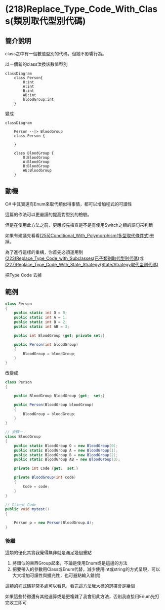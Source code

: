# (218)Replace_Type_Code_With_Class(類別取代型別代碼)

## 簡介說明

class之中有一個數值型別的代碼，但她不影響行為。

以一個新的class汰換該數值型別

```mermaid
classDiagram
    class Person{
        O:int
        A:int
        B:int
        AB:int
        bloodGroup:int
    }

```

變成

```mermaid
classDiagram

    Person --|> BloodGroup
    class Person {

    }

    class BloodGroup {
        O:BloodGroup
        A:BloodGroup
        B:BloodGroup
        AB:BloodGroup
    }

```

## 動機

C# 中其實還有Enum來取代類似得事情，都可以增加程式的可讀性

這篇的作法可以更嚴謹的提高對型別的檢驗。

但是在使用此方法之前，更應該先檢查是不是有使用Switch之類的語句來判斷

如果有建議先看看[(255)Conditional_With_Polymorphism(多型取代條件式)]((255)Conditional_With_Polymorphism.md#255conditional_with_polymorphism)去掉。

為了進行這樣的重構，你首先必須運用到[(223)Replace_Type_Code_with_Subclasses(已子類別取代型別代碼)]((223)Replace_Type_Code_with_Subclasses%20copy.md)或[(227)Replace_Type_Code_With_State_Strategy(State/Strategy取代型別代碼)]((227)Replace_Type_Code_With_State_Strategy.md)

把Type Code 去掉


## 範例

``` cs
class Person
{
    public static int O = 0;
    public static int A = 1;
    public static int B = 2;
    public static int AB = 3;

    public int BloodGroup {get; private set;}

    public Person(int bloodGroup)
    {
        BloodGroup = bloodGroup;
    }
}

```

改變成

```cs
class Person
{

    public BloodGroup BloodGroup {get;  set;}

    public Person(BloodGroup bloodGroup)
    {
        BloodGroup = bloodGroup;
    }
}

// 步驟一：
class BloodGroup
{
    public static BloodGroup O = new BloodGroup(0);
    public static BloodGroup A = new BloodGroup(1);
    public static BloodGroup B = new BloodGroup(2);
    public static BloodGroup AB = new BloodGroup(3);

    private int Code {get;  set;}

    private BloodGroup(int code)
    {
        Code = code;
    }
}

// Client Code
public void mytest()
{

    Person p = new Person(BloodGroup.A);
}
```

### 後繼

這類的優化其實我覺得無非就是滿足幾個重點

1. 將類似的東西Group起來，不論是使用Enum或是這邊的方法
2. 把要帶入的參數用Class或Enum代替，減少使用int或string的方式呈現，可以大大增加可讀性與擴充性，也可避點輸入錯誤)

這類的程式碼非常多處可以看見，看完這方法我大概的選擇會是幾個

如果這些特徵還有其他運算或是更複雜了我會用此方法，否則我直接用Enum先打完收工即可